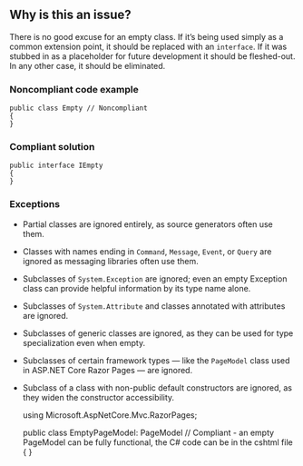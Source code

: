 ## Why is this an issue?

There is no good excuse for an empty class. If it’s being used simply as a common extension point, it should be replaced with an
`interface`. If it was stubbed in as a placeholder for future development it should be fleshed-out. In any other case, it should be
eliminated.

### Noncompliant code example

    public class Empty // Noncompliant
    {
    }

### Compliant solution

    public interface IEmpty
    {
    }

### Exceptions

-   Partial classes are ignored entirely, as source generators often use them.
-   Classes with names ending in `Command`, `Message`, `Event`, or `Query` are ignored as messaging
  libraries often use them.
-   Subclasses of `System.Exception` are ignored; even an empty Exception class can provide helpful information by its type name alone.
-   Subclasses of `System.Attribute` and classes annotated with attributes are ignored.
-   Subclasses of generic classes are ignored, as they can be used for type specialization even when empty.
-   Subclasses of certain framework types — like the `PageModel` class used in ASP.NET Core Razor Pages — are ignored.
-   Subclass of a class with non-public default constructors are ignored, as they widen the constructor accessibility.

    using Microsoft.AspNetCore.Mvc.RazorPages;
    
    public class EmptyPageModel: PageModel // Compliant - an empty PageModel can be fully functional, the C# code can be in the cshtml file
    {
    }